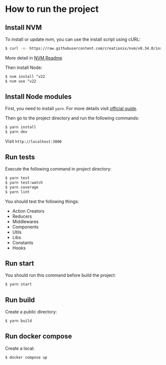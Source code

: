 # How to run the project

## Install NVM

To install or update nvm, you can use the install script using cURL:

```bash
$ curl -o- https://raw.githubusercontent.com/creationix/nvm/v0.34.0/install.sh | bash
```

More detail in [NVM Readme](https://github.com/creationix/nvm#install-script)

Then install Node:

```bash
$ nvm install ^v22
$ nvm use ^v22
```

## Install Node modules

First, you need to install `yarn`. For more details visit [official guide](https://yarnpkg.com/en/docs/install).

Then go to the project directory and run the following commands:

```bash
$ yarn install
$ yarn dev
```

Visit `http://localhost:3000`

## Run tests

Execute the following command in project directory:

```bash
$ yarn test
$ yarn test:watch
$ yarn coverage
$ yarn lint
```

You should test the following things:

- Action Creators
- Reducers
- Middlewares
- Components
- Utils
- Libs
- Constants
- Hooks

## Run start

You should run this command before build the project:

```bash
$ yarn start
```

## Run build

Create a public directory:

```bash
$ yarn build
```

## Run docker compose

Create a local:

```bash
$ docker compose up
```